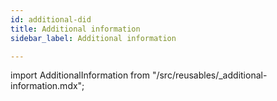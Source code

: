```yaml
---
id: additional-did
title: Additional information
sidebar_label: Additional information

---
```


import AdditionalInformation from "/src/reusables/_additional-information.mdx";

<AdditionalInformation />